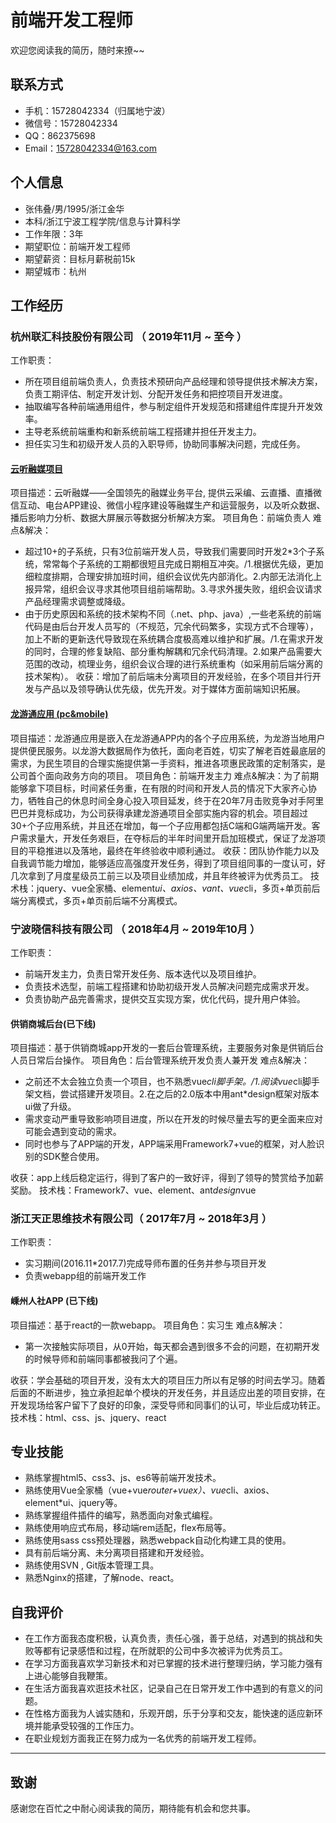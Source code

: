 # 前端开发工程师

 欢迎您阅读我的简历，随时来撩~~

## 联系方式

 * 手机：15728042334（归属地宁波）
 * 微信号：15728042334
 * QQ：862375698
 * Email：15728042334@163.com

## 个人信息

  * 张伟叠/男/1995/浙江金华
  * 本科/浙江宁波工程学院/信息与计算科学
  * 工作年限：3年
  * 期望职位：前端开发工程师
  * 期望薪资：目标月薪税前15k
  * 期望城市：杭州

## 工作经历

 ### 杭州联汇科技股份有限公司 （ 2019年11月 ~ 至今 ）

 工作职责：

 * 所在项目组前端负责人，负责技术预研向产品经理和领导提供技术解决方案，负责工期评估、制定开发计划、分配开发任务和把控项目开发进度。
 * 抽取编写各种前端通用组件，参与制定组件开发规范和搭建组件库提升开发效率。
 * 主导老系统前端重构和新系统前端工程搭建并担任开发主力。
 * 担任实习生和初级开发人员的入职导师，协助同事解决问题，完成任务。

 #### [云听融媒项目](http://w.linker.cc/)

 项目描述：云听融媒——全国领先的融媒业务平台, 提供云采编、云直播、直播微信互动、电台APP建设、微信小程序建设等融媒生产和运营服务，以及听众数据、播后影响力分析、数据大屏展示等数据分析解决方案。
 项目角色：前端负责人
 难点&解决：

 * 超过10+的子系统，只有3位前端开发人员，导致我们需要同时开发2*3个子系统，常常每个子系统的工期都很短且完成日期相互冲突。/1.根据优先级，更加细粒度排期，合理安排加班时间，组织会议优先内部消化。2.内部无法消化上报异常，组织会议寻求其他项目组前端帮助。3.寻求外援失败，组织会议请求产品经理需求调整或降级。
 * 由于历史原因和系统的技术架构不同（.net、php、java）,一些老系统的前端代码是由后台开发人员写的（不规范，冗余代码繁多，实现方式不合理等），加上不断的更新迭代导致现在系统耦合度极高难以维护和扩展。/1.在需求开发的同时，合理的修复缺陷、部分重构解耦和冗余代码清理。2.如果产品需要大范围的改动，梳理业务，组织会议合理的进行系统重构（如采用前后端分离的技术架构）。
收获：增加了前后端未分离项目的开发经验，在多个项目并行开发与产品以及领导确认优先级，优先开发。对于媒体方面前端知识拓展。

 #### [龙游通应用 (pc&mobile)](https://apps.apple.com/cn/app/%E9%BE%99%E6%B8%B8%E9%80%9A*%E9%BE%99%E6%B8%B8%E4%BA%BA%E7%9A%84%E7%99%BE%E4%BA%8B%E9%80%9A/id1467700882)
 项目描述：龙游通应用是嵌入在龙游通APP内的各个子应用系统，为龙游当地用户提供便民服务。以龙游大数据局作为依托，面向老百姓，切实了解老百姓最底层的需求，为民生项目的合理实施提供第一手资料，推进各项惠民政策的定制落实，是公司首个面向政务方向的项目。
 项目角色：前端开发主力
 难点&解决：为了前期能够拿下项目标，时间紧任务重，在有限的时间和开发人员的情况下大家齐心协力，牺牲自己的休息时间全身心投入项目延发，终于在20年7月击败竞争对手阿里巴巴并竞标成功，为公司获得承建龙游通项目全部实施内容的机会。项目超过30+个子应用系统，并且还在增加，每一个子应用都包括C端和G端两端开发。客户需求量大，开发任务艰巨，在夺标后的半年时间里开启加班模式，保证了龙游项目的平稳推进以及落地，最终在年终验收中顺利通过。
 收获：团队协作能力以及自我调节能力增加，能够适应高强度开发任务，得到了项目组同事的一度认可，好几次拿到了月度星级员工前三以及项目业绩加成，并且年终被评为优秀员工。
 技术栈：jquery、vue全家桶、element*ui、axios、vant、vue*cli，多页+单页前后端分离模式，多页+单页前后端不分离模式。

 ### 宁波晓信科技有限公司 （ 2018年4月 ~ 2019年10月 ）

 工作职责：

 * 前端开发主力，负责日常开发任务、版本迭代以及项目维护。
 * 负责技术选型，前端工程搭建和协助初级开发人员解决问题完成需求开发。
 * 负责协助产品完善需求，提供交互实现方案，优化代码，提升用户体验。

 #### 供销商城后台(已下线)

 项目描述：基于供销商城app开发的一套后台管理系统，主要服务对象是供销后台人员日常后台操作。
 项目角色：后台管理系统开发负责人兼开发
 难点&解决：

 * 之前还不太会独立负责一个项目，也不熟悉vue*cli脚手架。/1.阅读vue*cli脚手架文档，尝试搭建开发项目。2.在之后的2.0版本中用ant*design框架对版本ui做了升级。
 * 需求变动严重导致影响项目进度，所以在开发的时候尽量去写的更全面来应对可能会遇到变动的需求。
 * 同时也参与了APP端的开发，APP端采用Framework7+vue的框架，对人脸识别的SDK整合使用。

收获：app上线后稳定运行，得到了客户的一致好评，得到了领导的赞赏给予加薪奖励。
技术栈：Framework7、vue、element、ant*design*vue

 ### 浙江天正思维技术有限公司（ 2017年7月 ~ 2018年3月 ）

 工作职责：
 * 实习期间(2016.11*2017.7)完成导师布置的任务并参与项目开发
 * 负责webapp组的前端开发工作

 #### 嵊州人社APP (已下线)

 项目描述：基于react的一款webapp。
 项目角色：实习生
 难点&解决：

 * 第一次接触实际项目，从0开始，每天都会遇到很多不会的问题，在初期开发的时候导师和前端同事都被我问了个遍。

收获：学会基础的项目开发，没有太大的项目压力所以有足够的时间去学习。随着后面的不断进步，独立承担起单个模块的开发任务，并且适应出差的项目安排，在开发现场给客户留下了良好的印象，深受导师和同事们的认可，毕业后成功转正。
 技术栈：html、css、js、jquery、react



## 专业技能

* 熟练掌握html5、css3、js、es6等前端开发技术。
* 熟练使用Vue全家桶（vue+vue*router+vuex）、vue*cli、axios、element*ui、jquery等。
* 熟练掌握组件插件的编写，熟悉面向对象式编程。
* 熟练使用响应式布局，移动端rem适配，flex布局等。
* 熟练使用sass css预处理器，熟悉webpack自动化构建工具的使用。
* 具有前后端分离、未分离项目搭建和开发经验。
* 熟练使用SVN , Git版本管理工具。
* 熟悉Nginx的搭建，了解node、react。

## 自我评价

 * 在工作方面我态度积极，认真负责，责任心强，善于总结，对遇到的挑战和失败等都有记录感悟和过程，在所就职的公司中多次被评为优秀员工。
 * 在学习方面我喜欢学习新技术和对已掌握的技术进行整理归纳，学习能力强有上进心能够自我鞭策。
 * 在生活方面我喜欢逛技术社区，记录自己在日常开发工作中遇到的有意义的问题。
 * 在性格方面我为人诚实随和，乐观开朗，乐于分享和交友，能快速的适应新环境并能承受较强的工作压力。
 * 在职业规划方面我正在努力成为一名优秀的前端开发工程师。
 
***

## 致谢

感谢您在百忙之中耐心阅读我的简历，期待能有机会和您共事。
